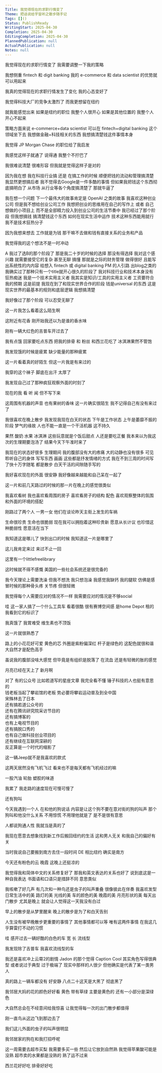 ```yaml
---    
Title: 我觉得现在的求职行情变了    
Theme: 把话说给宇宙听之散步随手记    
Tags: []()    
Status: PublishReady    
WritingStart: 2025-04-30    
Completion: 2025-04-30    
EditingCompletion: 2025-04-30    
PlannedPublication: null    
ActualPublication: null    
Notes: null    
---    
```

    
我觉得现在的求职行情变了 我需要调整一下我的策略    
    
我想侧重 fintech 和 digit banking 我的 e-commerce 和 data scientist 的优势就可以用起来    
    
我真的觉得现在的求职行情发生了变化 我的心态变好了     
    
我觉得科技大厂的竞争太激烈了 而我更想留在纽约    
    
就我能感觉出来 如果是纽约的职位 我整个人很开心 如果是其他位置的 我整个人开心不起来    
    
策略方面来说 e-commerce+data scientist 可以在 fintech+digital banking 这个领域坐下去 我想做金融+科技相关的东西 我想搞清楚钱这件事情本身    
    
我觉得 JP Morgan Chase 的职位给了我启发    
    
我感觉这样子就通了 说得通 我整个不拧巴了    
    
我很难说清楚 很难形容 但我就是觉得这样子是对的    
    
因为我在想 我在科技行业搞 还是 在搞工作的时候 顺便把钱的流动和管理搞清楚 我显然更想搞后者 我不觉得去Google是一件多酷的事情 但如果我把钱这个东西彻底搞明白了 从市场 从行业等各个角度搞清楚了 那就牛逼了     
    
我在想一个问题 下一个最伟大的故事肯定是 OpenAI 之类的故事 我喜欢这种创业公司 但是我不想给创业公司工作 我想把创业的思维用在自己的写作上 或者 自己想做的小项目上 而不是全部精力投入到创业公司的生活节奏中 我已经过了那个阶段 但我想搞钱 搞清楚钱这个东西 如何在现实生活中运作 技术这种东西能用就行 我不是技术狂热分子    
    
因为我想来想去 工作就是为钱 那干嘛不去做和钱有直接关系的业务和产品    
    
我觉得我的这个想法不是一时冲动    
    
A 我过了选B的那个阶段了 那是我二十岁的时候的选择 那没有得选择 我对这个感兴趣 就需要接受它的复杂 甚至无聊 搞懂 那就是之际的财务管理 做得很好 且能写出系统性的内内容 给想入 fintech 或 digital banking PM 的人引路 出blog之类的 我确实过了那种只有一个title就开心很久的阶段了 我对科技行业和技术本身没有狂热痴迷 我是一个技术实用主义者 我其实是知识/工具的实用主义者 工资要符合我的预期 这是前提 我现在到了和现实世界合作的阶段 钱是universal 的东西 这是现实世界的最基本的规则和底层逻辑 我想搞清楚    
    
我好像过了那个阶段 可以忍受无聊了    
    
这一片我怎么看着这么陌生啊    
    
这附近有花香 刚开始我还以为是谁的香水味    
    
刚有一辆大红色的吉普车开过去了    
    
我有点饿 回家要吃点东西 把我的排骨 和 粉丝 和西兰花吃了 冰淇淋果然不管饱    
    
我发现饿的时候是疲累 缺少能量的那种疲累    
    
这一片看着真的好陌生 但这一片我是有来过的    
    
我穿的这个袜子 脚底在出汗 太厚了    
    
我发现自己过了那种疯狂观察外面的时刻了    
    
现在的我 看 听 闻 但不写下来    
    
这周围有机器的声音 也有果树的香味 这一片确实很陌生 我不记得自己有没有来过了    
    
我很喜欢在晚上散步 我发现我现在白天的状态 下午是工作状态 上午是萎靡不振的阶段 梦气的缘故 人也不能一直是一个干活机器 这不持久     
    
果然 酸奶 水果 冰淇淋 这些玩意就是个饭后甜点 人还是要吃正餐 我本来以为我这次的生理期要泡汤了 结果今天下午准时来了     
    
我现在的状态好很多 生理期间 我的腹部没有大的疼痛 大的动静也没有很多 可见聆听自己的身体 写写东西 画画 这些都是抒发情绪的方式 我在不到三周的时间写了快十万字随笔 都是散步 白天干活的间隙随手写的    
    
我好喜欢现在的外面 很安静 我好像越来越能和自己呆在一起了    
    
这一片和前几天路过的时候的那一片在晚上的感觉很类似    
    
我喜欢看树 我也喜欢看周围的房子 喜欢看房子的结构 配色 喜欢观察整体的氛围 和外面的环境的搭配    
    
刚路过了两个人 一男一女 他们在谈论昨天主街上发生的车祸    
    
生命很珍贵 生命也很脆弱 现在我可以拥抱着这种珍贵新 愿意从长计议 也珍惜这种脆弱性 愿意活在当下    
    
我知道这是哪儿了 快到出口的时候 我知道这一片是哪里了     
    
这儿我肯定来过 来过不止一回    
    
这里有一个littlefreelibrary    
    
这时候就不得不感慨 美国的一些社会系统还是很完备的    
    
我今天理论上需要洗澡 但我不想洗 我只想泡澡 我感觉我缺钙 我的腿软 仿佛是感冒时候的那种骨头疼 关节疼 但很轻微    
    
我觉得每个人需要应对的情况不一样 我需要应对的情况是不够social     
    
哇 这一家人搞了一个什么工具车 看着很酷 很有赛博空间感 是home Depot 租的 我看到它的标识了    
    
我真饿了 我胃难受 维生素也不顶饭    
    
这一片就很熟悉了    
    
路上的小花花好可爱 黄色的芯 外圈是紫粉偏深红 杆子是绿色的 这配色就很和谐 大自然才是配色高手    
    
虽说我的腹部没啥大感觉 但毕竟是有组织是脱落了 在流血 还是有轻微的胀的感觉    
    
月亮已经在天上了 新月啊     
    
对了 有的公众号 比如若道写的星座文章 我完全看不懂 锤子科技的人也挺有意思的    
钱老板当起了攀岩馆的老板 势必要将攀岩运动普及到全中国    
宋殊林去了日本    
还有搞若道公众号的    
还有在腾讯研究院采访节目的    
还有搞博客的    
也有上电视节目的    
还有搞脱口秀的    
也有自己做科技创业项目的    
还有继续在互联网深耕的    
反正算是一个时代的缩影了    
    
这一辆Jeep就不是我喜欢的款式    
    
这两天居然没有飞机飞过 看来也不是每天都有飞机经过的嘛    
    
一股汽油 轮胎 塑胶的味道     
    
我累了 我走路的速度现在可慢可慢了    
    
还有狗叫     
    
今天我遇到一个人 在和他的狗说话 内容是让这个狗不要在意对街的狗的叫声 那个狗叫和他没什么关系 不用惊慌 不用理他就是了 是不是很有意思    
    
人都说狗通人性 我就当是真的了    
    
我现在愿意去想象找到新工作后搬回纽约的生活 这和男人无关 和我自己的偏好有关     
    
当时我说自己要搬到南方去住一段时间 DE 相比纽约 确实是南方    
    
今天还有粉色的云 晚霞 这晚上还挺凉的    
    
我觉得我和简体中文的关系修复好了 那我和英文表达的关系也好了 说到底这是一种自我表达 书面语和口语只是措辞不同 意思类似    
    
我咳嗽了好几声 有几次和一种鸟还是虫子的叫声重叠 很像彼此在伴奏 我喜欢发型日常生活中的美 路灯的美 光线的美 车的颜色的美 晚霞的美 月亮形状的美 每天出门散步 尤其是晚上 就会让人觉得这一天我没有白过     
    
早上的散步是从梦里醒来 晚上的散步是为了和白天告别     
    
人生没有被早晚散步更重要的事情了 其他事情都可以等 唯有这两件事情 在我这几乎算雷打不动的习惯    
    
哇 感开过去一辆好酷的白色的车 宽 长 流线型    
    
我发现除了吉普车 我喜欢流线型的车    
    
我还是喜欢冲上云霄2的剧情  Jadon 的那个觉得 Caption Cool 其实角色写得很典型 或者说过于典型 过于极端了 现实中那样的人很少 但他确实是代表了某一类男人    
    
真的路上一辆车都没有 好安静 八点二十这天是大黑了 彻底黑了    
    
我邻居大妈的花的颜色好好看 黄色 带有草绿 主要是黄色的 还有一小部分是深绿色    
    
大自然总会在不经意间给我惊喜 让我觉得每一次的出门散步都值得    
    
刚一直鸟从这边飞到那边去了     
    
我们这儿外面的虫子的叫声很明显    
    
我邻居家的狗在和我打招呼呢     
    
这一周需要去超市买梨 我需要多买一些 然后让它放到自然熟 我觉得苹果酸可能是没熟 超市卖的水果都是没熟的 熟了运不过来     
    
西兰花好好吃 排骨好好吃     
    